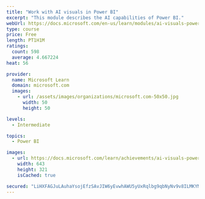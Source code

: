 ```yaml
---
title: "Work with AI visuals in Power BI"
excerpt: "This module describes the AI capabilities of Power BI."
webUrl: https://docs.microsoft.com/en-us/learn/modules/ai-visuals-power-bi/
type: course
price: Free
length: PT1H1M
ratings:
  count: 598
  average: 4.667224
heat: 56

provider:
  name: Microsoft Learn
  domain: microsoft.com
  images:
    - url: /assets/images/organizations/microsoft.com-50x50.jpg
      width: 50
      height: 50

levels:
  - Intermediate

topics:
  - Power BI

images:
  - url: https://docs.microsoft.com/learn/achievements/ai-visuals-power-bi-social.png
    width: 643
    height: 321
    isCached: true

secured: "LiHXFAGJuLAuhaYsojEfzSAvJIW6yEvwhAWU5yUxRqlbg9qbNyNv9v8ILMKYMcBrThS9o3cmoMkbSvr+NY3KtZ0bCWB3MkBZzO2TrueStn/ZtnMhomjIgcLrr34dpG9Z//LhC89mx2cTOTPUdQanzNhoYicENwTxfI0ZLGl1Wh1XF7vRrBNyjWGvTjbdU+kNCV/Eqty67g2zdNFX5Y77WISofcl0yRXO2DkpXzmuFySiqkSsD6RIaH8E/6on5Iy/ROxwuXPB/D50GL8N4KgnaY+LwtGg3DeS0Zr+SL8ScwoAiMaEbz1kvISwN1QuvNTGamPTwjyPMQKIomOo9gjWcoduF2Bggprxrn2szu9do/qPh53tmuKpNi1Z/3ZQfp3d6joesUOM7hrZ0zYvd3xDjvbq1T7kmh414RDl0xF7TaE=;khZQ/IG/FTnB8D8oFofl+g=="
---
```


